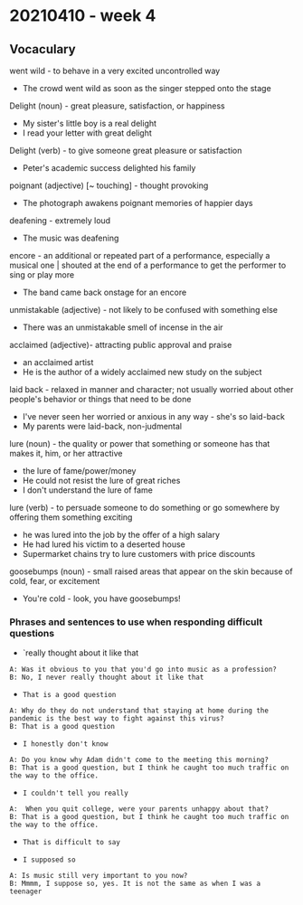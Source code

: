 # 20210410 - week 4
## Vocaculary

went wild - to behave in a very excited uncontrolled way
- The crowd went wild as soon as the singer stepped onto the stage

Delight (noun) - great pleasure, satisfaction, or happiness
- My sister's little boy is a real delight
- I read your letter with great delight

Delight (verb) - to give someone great pleasure or satisfaction
- Peter's academic success delighted his family

poignant (adjective) [~ touching] - thought provoking
- The photograph awakens poignant memories of happier days

deafening - extremely loud
- The music was deafening

encore - an additional or repeated part of a performance, especially a musical one | shouted at the end of a performance to get the performer to sing or play more
- The band came back onstage for an encore

unmistakable (adjective) - not likely to be confused with something else
- There was an unmistakable smell of incense in the air

acclaimed (adjective)- attracting public approval and praise
- an acclaimed artist
- He is the author of a widely acclaimed new study on the subject

laid back - relaxed in manner and character; not usually worried about other people's behavior or things that need to be done
- I've never seen her worried or anxious in any way - she's so laid-back
- My parents were laid-back, non-judmental

lure (noun) - the quality or power that something or someone has that makes it, him, or her attractive
- the lure of fame/power/money
- He could not resist the lure of great riches
- I don't understand the lure of fame

lure (verb) - to persuade someone to do something or go somewhere by offering them something exciting
- he was lured into the job by the offer of a high salary
- He had lured his victim to a deserted house
- Supermarket chains try to lure customers with price discounts

goosebumps (noun) - small raised areas that appear on the skin because of cold, fear, or excitement
- You're cold - look, you have goosebumps!

### Phrases and sentences to use when responding difficult questions
- `really thought about it like that
```
A: Was it obvious to you that you'd go into music as a profession? 
B: No, I never really thought about it like that
```

- `That is a good question`
```
A: Why do they do not understand that staying at home during the pandemic is the best way to fight against this virus? 
B: That is a good question
```

- `I honestly don't know`
```
A: Do you know why Adam didn't come to the meeting this morning?
B: That is a good question, but I think he caught too much traffic on the way to the office.
```


- `I couldn't tell you really`
```
A:  When you quit college, were your parents unhappy about that?
B: That is a good question, but I think he caught too much traffic on the way to the office.
```

- `That is difficult to say`

- `I supposed so`
```
A: Is music still very important to you now?
B: Mmmm, I suppose so, yes. It is not the same as when I was a teenager
```

